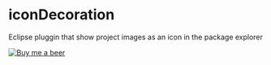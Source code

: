 iconDecoration
==============

Eclipse pluggin that show project images as an icon in the package explorer

[![Buy me a beer](http://api.flattr.com/button/flattr-badge-large.png)](https://flattr.com/submit/auto?user_id=david.sommer&url=https://github.com/davidsommer/iconDecoration&title=iconDecoration&language=&tags=github&category=software) 
